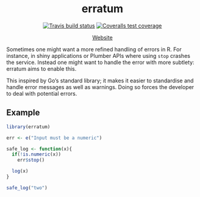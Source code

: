 <div align="center">

# erratum

<!-- badges: start -->
[![Travis build status](https://travis-ci.com/devOpifex/erratum.svg?branch=master)](https://travis-ci.com/devOpifex/erratum)
[![Coveralls test coverage](https://coveralls.io/repos/github/devOpifex/erratum/badge.svg)](https://coveralls.io/github/devOpifex/erratum)
<!-- badges: end -->

[Website](https://erratum.opifex.org)

</div>

Sometimes one might want a more refined handling of errors in R. For
instance, in shiny applications or Plumber APIs where using `stop`
crashes the service. Instead one might want to handle the error with
more subtlety: erratum aims to enable this.

This inspired by Go’s standard library; it makes it easier to
standardise and handle error messages as well as warnings. Doing so
forces the developer to deal with potential errors.

## Example

```r
library(erratum)

err <- e("Input must be a numeric")

safe_log <- function(x){
  if(!is.numeric(x))
    err$stop()

  log(x)
}

safe_log("two")
```
